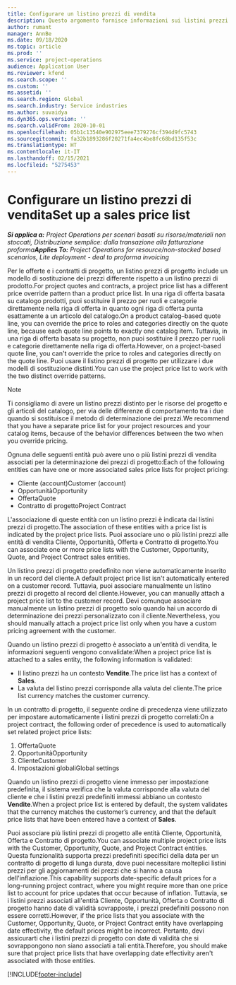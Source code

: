 ```yaml
---
title: Configurare un listino prezzi di vendita
description: Questo argomento fornisce informazioni sui listini prezzi di vendita per la determinazione dei prezzi del progetto.
author: rumant
manager: AnnBe
ms.date: 09/18/2020
ms.topic: article
ms.prod: ''
ms.service: project-operations
audience: Application User
ms.reviewer: kfend
ms.search.scope: ''
ms.custom: ''
ms.assetid: ''
ms.search.region: Global
ms.search.industry: Service industries
ms.author: suvaidya
ms.dyn365.ops.version: ''
ms.search.validFrom: 2020-10-01
ms.openlocfilehash: 05b1c13540e902975eee7379276cf394d9fc5743
ms.sourcegitcommit: fa32b1893286f20271fa4ec4be8fc68bd135f53c
ms.translationtype: HT
ms.contentlocale: it-IT
ms.lasthandoff: 02/15/2021
ms.locfileid: "5275453"
---
```

# <a name="set-up-a-sales-price-list"></a><span data-ttu-id="cb42e-103">Configurare un listino prezzi di vendita</span><span class="sxs-lookup"><span data-stu-id="cb42e-103">Set up a sales price list</span></span>

<span data-ttu-id="cb42e-104">_**Si applica a:** Project Operations per scenari basati su risorse/materiali non stoccati, Distribuzione semplice: dalla transazione alla fatturazione proforma_</span><span class="sxs-lookup"><span data-stu-id="cb42e-104">_**Applies To:** Project Operations for resource/non-stocked based scenarios, Lite deployment - deal to proforma invoicing_</span></span>

<span data-ttu-id="cb42e-105">Per le offerte e i contratti di progetto, un listino prezzi di progetto include un modello di sostituzione dei prezzi differente rispetto a un listino prezzi di prodotto.</span><span class="sxs-lookup"><span data-stu-id="cb42e-105">For project quotes and contracts, a project price list has a different price override pattern than a product price list.</span></span> <span data-ttu-id="cb42e-106">In una riga di offerta basata su catalogo prodotti, puoi sostituire il prezzo per ruoli e categorie direttamente nella riga di offerta in quanto ogni riga di offerta punta esattamente a un articolo del catalogo.</span><span class="sxs-lookup"><span data-stu-id="cb42e-106">On a product catalog–based quote line, you can override the price to roles and categories directly on the quote line, because each quote line points to exactly one catalog item.</span></span> <span data-ttu-id="cb42e-107">Tuttavia, in una riga di offerta basata su progetto, non puoi sostituire il prezzo per ruoli e categorie direttamente nella riga di offerta.</span><span class="sxs-lookup"><span data-stu-id="cb42e-107">However, on a project-based quote line, you can't override the price to roles and categories directly on the quote line.</span></span> <span data-ttu-id="cb42e-108">Puoi usare il listino prezzi di progetto per utilizzare i due modelli di sostituzione distinti.</span><span class="sxs-lookup"><span data-stu-id="cb42e-108">You can use the project price list to work with the two distinct override patterns.</span></span>

> [!NOTE]
> <span data-ttu-id="cb42e-109">Ti consigliamo di avere un listino prezzi distinto per le risorse del progetto e gli articoli del catalogo, per via delle differenze di comportamento tra i due quando si sostituisce il metodo di determinazione dei prezzi.</span><span class="sxs-lookup"><span data-stu-id="cb42e-109">We recommend that you have a separate price list for your project resources and your catalog items, because of the behavior differences between the two when you override pricing.</span></span>

<span data-ttu-id="cb42e-110">Ognuna delle seguenti entità può avere uno o più listini prezzi di vendita associati per la determinazione dei prezzi di progetto:</span><span class="sxs-lookup"><span data-stu-id="cb42e-110">Each of the following entities can have one or more associated sales price lists for project pricing:</span></span>

- <span data-ttu-id="cb42e-111">Cliente (account)</span><span class="sxs-lookup"><span data-stu-id="cb42e-111">Customer (account)</span></span> 
- <span data-ttu-id="cb42e-112">Opportunità</span><span class="sxs-lookup"><span data-stu-id="cb42e-112">Opportunity</span></span> 
- <span data-ttu-id="cb42e-113">Offerta</span><span class="sxs-lookup"><span data-stu-id="cb42e-113">Quote</span></span> 
- <span data-ttu-id="cb42e-114">Contratto di progetto</span><span class="sxs-lookup"><span data-stu-id="cb42e-114">Project Contract</span></span>

<span data-ttu-id="cb42e-115">L'associazione di queste entità con un listino prezzi è indicata dai listini prezzi di progetto.</span><span class="sxs-lookup"><span data-stu-id="cb42e-115">The association of these entities with a price list is indicated by the project price lists.</span></span> <span data-ttu-id="cb42e-116">Puoi associare uno o più listini prezzi alle entità di vendita Cliente, Opportunità, Offerta e Contratto di progetto.</span><span class="sxs-lookup"><span data-stu-id="cb42e-116">You can associate one or more price lists with the Customer, Opportunity, Quote, and Project Contract sales entities.</span></span>

<span data-ttu-id="cb42e-117">Un listino prezzi di progetto predefinito non viene automaticamente inserito in un record del cliente.</span><span class="sxs-lookup"><span data-stu-id="cb42e-117">A default project price list isn't automatically entered on a customer record.</span></span> <span data-ttu-id="cb42e-118">Tuttavia, puoi associare manualmente un listino prezzi di progetto al record del cliente.</span><span class="sxs-lookup"><span data-stu-id="cb42e-118">However, you can manually attach a project price list to the customer record.</span></span> <span data-ttu-id="cb42e-119">Devi comunque associare manualmente un listino prezzi di progetto solo quando hai un accordo di determinazione dei prezzi personalizzato con il cliente.</span><span class="sxs-lookup"><span data-stu-id="cb42e-119">Nevertheless, you should manually attach a project price list only when you have a custom pricing agreement with the customer.</span></span> 

<span data-ttu-id="cb42e-120">Quando un listino prezzi di progetto è associato a un'entità di vendita, le informazioni seguenti vengono convalidate:</span><span class="sxs-lookup"><span data-stu-id="cb42e-120">When a project price list is attached to a sales entity, the following information is validated:</span></span>

- <span data-ttu-id="cb42e-121">Il listino prezzi ha un contesto **Vendite**.</span><span class="sxs-lookup"><span data-stu-id="cb42e-121">The price list has a context of **Sales**.</span></span> 
- <span data-ttu-id="cb42e-122">La valuta del listino prezzi corrisponde alla valuta del cliente.</span><span class="sxs-lookup"><span data-stu-id="cb42e-122">The price list currency matches the customer currency.</span></span> 

<span data-ttu-id="cb42e-123">In un contratto di progetto, il seguente ordine di precedenza viene utilizzato per impostare automaticamente i listini prezzi di progetto correlati:</span><span class="sxs-lookup"><span data-stu-id="cb42e-123">On a project contract, the following order of precedence is used to automatically set related project price lists:</span></span>

1. <span data-ttu-id="cb42e-124">Offerta</span><span class="sxs-lookup"><span data-stu-id="cb42e-124">Quote</span></span>
2. <span data-ttu-id="cb42e-125">Opportunità</span><span class="sxs-lookup"><span data-stu-id="cb42e-125">Opportunity</span></span>
3. <span data-ttu-id="cb42e-126">Cliente</span><span class="sxs-lookup"><span data-stu-id="cb42e-126">Customer</span></span> 
4. <span data-ttu-id="cb42e-127">Impostazioni globali</span><span class="sxs-lookup"><span data-stu-id="cb42e-127">Global settings</span></span> 

<span data-ttu-id="cb42e-128">Quando un listino prezzi di progetto viene immesso per impostazione predefinita, il sistema verifica che la valuta corrisponde alla valuta del cliente e che i listini prezzi predefiniti immessi abbiano un contesto **Vendite**.</span><span class="sxs-lookup"><span data-stu-id="cb42e-128">When a project price list is entered by default, the system validates that the currency matches the customer’s currency, and that the default price lists that have been entered have a context of **Sales**.</span></span>

<span data-ttu-id="cb42e-129">Puoi associare più listini prezzi di progetto alle entità Cliente, Opportunità, Offerta e Contratto di progetto.</span><span class="sxs-lookup"><span data-stu-id="cb42e-129">You can associate multiple project price lists with the Customer, Opportunity, Quote, and Project Contract entities.</span></span> <span data-ttu-id="cb42e-130">Questa funzionalità supporta prezzi predefiniti specifici della data per un contratto di progetto di lunga durata, dove puoi necessitare molteplici listini prezzi per gli aggiornamenti dei prezzi che si hanno a causa dell'inflazione.</span><span class="sxs-lookup"><span data-stu-id="cb42e-130">This capability supports date-specific default prices for a long-running project contract, where you might require more than one price list to account for price updates that occur because of inflation.</span></span> <span data-ttu-id="cb42e-131">Tuttavia, se i listini prezzi associati all'entità Cliente, Opportunità, Offerta o Contratto di progetto hanno date di validità sovrapposte, i prezzi predefiniti possono non essere corretti.</span><span class="sxs-lookup"><span data-stu-id="cb42e-131">However, if the price lists that you associate with the Customer, Opportunity, Quote, or Project Contract entity have overlapping date effectivity, the default prices might be incorrect.</span></span> <span data-ttu-id="cb42e-132">Pertanto, devi assicurarti che i listini prezzi di progetto con date di validità che si sovrappongono non siano associati a tali entità.</span><span class="sxs-lookup"><span data-stu-id="cb42e-132">Therefore, you should make sure that project price lists that have overlapping date effectivity aren't associated with those entities.</span></span>


[!INCLUDE[footer-include](../includes/footer-banner.md)]